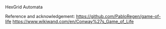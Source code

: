 HexGrid Automata

Reference and acknowledgement:
https://github.com/PabloRegen/game-of-life
https://www.wikiwand.com/en/Conway%27s_Game_of_Life

